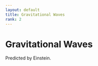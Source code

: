 ```yaml
---
layout: default
title: Gravitational Waves
rank: 2
---
```


# Gravitational Waves

Predicted by Einstein.

